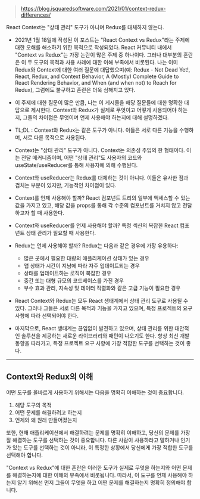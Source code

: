 > https://blog.isquaredsoftware.com/2021/01/context-redux-differences/


React Context는 "상태 관리" 도구가 아니며 Redux를 대체하지 않는다.

- 2021년 1월 18일에 작성된 이 포스트는 "React Context vs Redux"라는 주제에 대한 오해를 해소하기 위한 목적으로 작성되었다. React 커뮤니티 내에서 "Context vs Redux"는 가장 논란이 많은 주제 중 하나이다. 그러나 대부분의 혼란은 이 두 도구의 목적과 사용 사례에 대한 이해 부족에서 비롯된다. 나는 이미 Redux와 Context에 대한 여러 질문에 대답했으며(예: Redux - Not Dead Yet!, React, Redux, and Context Behavior, A (Mostly) Complete Guide to React Rendering Behavior, and When (and when not) to Reach for Redux), 그럼에도 불구하고 혼란은 더욱 심해지고 있다.

- 이 주제에 대한 질문이 많은 만큼, 나는 이 게시물을 해당 질문들에 대한 명확한 대답으로 제시한다. Context와 Redux가 실제로 무엇이고 어떻게 사용되어야 하는지, 그들의 차이점은 무엇이며 언제 사용해야 하는지에 대해 설명하겠다.

- TL;DL : Context와 Redux는 같은 도구가 아니다. 이들은 서로 다른 기능을 수행하며, 서로 다른 목적으로 사용된다.
- Context는 "상태 관리" 도구가 아니다. Context는 의존성 주입의 한 형태이다. 이는 전달 메커니즘이며, 어떤 "상태 관리"도 사용자의 코드와 useState/useReducer를 통해 사용자에 의해 수행된다.
- Context와 useReducer는 Redux를 대체하는 것이 아니다. 이들은 유사한 점과 겹치는 부분이 있지만, 기능적인 차이점이 있다.
- Context를 언제 사용해야 할까? React 컴포넌트 트리의 일부에 액세스할 수 있는 값을 가지고 있고, 해당 값을 props를 통해 각 수준의 컴포넌트를 거치지 않고 전달하고자 할 때 사용한다.
- Context와 useReducer를 언제 사용해야 할까? 특정 섹션의 복잡한 React 컴포넌트 상태 관리가 필요할 때 사용한다.

- Redux는 언제 사용해야 할까? Redux는 다음과 같은 경우에 가장 유용하다:
	- 많은 곳에서 필요한 대량의 애플리케이션 상태가 있는 경우
	- 앱 상태가 시간이 지남에 따라 자주 업데이트되는 경우
	- 상태를 업데이트하는 로직이 복잡한 경우
	- 중간 또는 대형 규모의 코드베이스를 가진 경우
	- 부수 효과 관리, 지속성 및 데이터 직렬화와 같은 고급 기능이 필요한 경우

- React Context와 Redux는 모두 React 생태계에서 상태 관리 도구로 사용될 수 있다. 그러나 그들은 서로 다른 목적과 기능을 가지고 있으며, 특정 프로젝트의 요구 사항에 따라 선택되어야 한다.

- 마지막으로, React 생태계는 끊임없이 발전하고 있으며, 상태 관리를 위한 대안적인 솔루션을 제공하는 새로운 라이브러리와 패턴이 나오기도 한다. 항상 최신 개발 동향을 따라가고, 특정 프로젝트 요구 사항에 가장 적합한 도구를 선택하는 것이 좋다.



----


## Context와 Redux의 이해

어떤 도구를 올바르게 사용하기 위해서는 다음을 명확히 이해하는 것이 중요합니다.

1. 해당 도구의 목적
2. 어떤 문제를 해결하려고 하는지
3. 언제와 왜 원래 만들어졌는지

또한, 현재 애플리케이션에서 해결하려는 문제를 명확히 이해하고, 당신의 문제를 가장 잘 해결하는 도구를 선택하는 것이 중요합니다. 다른 사람이 사용하라고 말하거나 인기가 있는 도구를 선택하는 것이 아니라, 이 특정한 상황에서 당신에게 가장 적합한 도구를 선택해야 합니다.

"Context vs Redux"에 대한 혼란은 이러한 도구가 실제로 무엇을 하는지와 어떤 문제를 해결하는지에 대한 이해의 부족에서 비롯됩니다. 따라서, 이 도구를 언제 사용해야 하는지 알기 위해선 먼저 그들이 무엇을 하고 어떤 문제를 해결하는지 명확히 정의해야 합니다.
